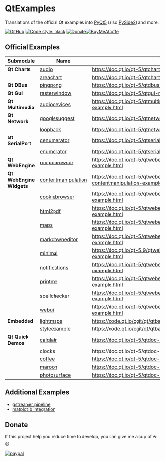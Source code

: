 # QtExamples
Translations of the official Qt examples into [PyQt5](https://pypi.org/project/PyQt5/) (also [PySide2](https://pypi.org/project/PySide2/)) and more.

 [![GitHub](https://img.shields.io/github/license/eyllanesc/QtExamples.svg)](https://github.com/eyllanesc/QtExamples/blob/master/LICENSE) [![Code style: black](https://img.shields.io/badge/code%20style-black-000000.svg)](https://github.com/psf/black) [![Donate](https://img.shields.io/badge/donate-PayPal-blue.svg?logo=paypal)](https://www.paypal.me/eyllanesc)[![BuyMeACoffe](https://www.buymeacoffee.com/assets/img/custom_images/orange_img.png)](https://www.buymeacoffee.com/eyllanesc)

## Official Examples

| Submodule                | Name                                                                 | Link                                                                                 | PyQt5 | PySide2 |
| ------------------------ | -------------------------------------------------------------------- | ------------------------------------------------------------------------------------ | :---: | :-----: |
| **Qt Charts**            | [audio](official/charts/audio)                                       | https://doc.qt.io/qt-5/qtcharts-audio-example.html                                   |       |         |
|                          | [areachart](official/charts/areachart)                               | https://doc.qt.io/qt-5/qtcharts-areachart-example.html                               |       |         |
| **Qt DBus**              | [pingpong](official/dbus/pingpong)                                   | https://doc.qt.io/qt-5/qtdbus-pingpong-example.html                                  |       |         |
| **Qt Gui**               | [rasterwindow](official/gui/rasterwindow)                            | https://doc.qt.io/qt-5/qtgui-rasterwindow-example.html                               |       |         |
| **Qt Multimedia**        | [audiodevices](official/multimedia/audiodevices)                     | https://doc.qt.io/qt-5/qtmultimedia-multimedia-audiodevices-example.html             |       |         |
| **Qt Network**           | [googlesuggest](official/network/googlesuggest)                      | https://doc.qt.io/qt-5/qtnetwork-googlesuggest-example.html                          |       |         |
|                          | [loopback](official/network/loopback)                                | https://doc.qt.io/qt-5/qtnetwork-loopback-example.html                               |       |         |
| **Qt SerialPort**        | [cenumerator](official/serialport/cenumerator)                       | https://doc.qt.io/qt-5/qtserialport-cenumerator-example.html                         |       |         |
|                          | [enumerator](official/serialport/enumerator)                         | https://doc.qt.io/qt-5/qtserialport-enumerator-example.html                          |       |         |
| **Qt WebEngine**         | [recipebrowser](official/webengine/recipebrowser)                    | https://doc.qt.io/qt-5/qtwebengine-webengine-recipebrowser-example.html              |       |         |
| **Qt WebEngine Widgets** | [contentmanipulation](official/webenginewidgets/contentmanipulation) | https://doc.qt.io/qt-5/qtwebengine-webenginewidgets-contentmanipulation-example.html |       |         |
|                          | [cookiebrowser](official/webenginewidgets/cookiebrowser)             | https://doc.qt.io/qt-5/qtwebengine-webenginewidgets-cookiebrowser-example.html       |       |         |
|                          | [html2pdf](official/webenginewidgets/html2pdf)                       | https://doc.qt.io/qt-5/qtwebengine-webenginewidgets-html2pdf-example.html            |       |         |
|                          | [maps](official/webenginewidgets/maps)                               | https://doc.qt.io/qt-5/qtwebengine-webenginewidgets-maps-example.html                |       |         |
|                          | [markdowneditor](official/webenginewidgets/markdowneditor)           | https://doc.qt.io/qt-5/qtwebengine-webenginewidgets-markdowneditor-example.html      |       |         |
|                          | [minimal](official/webenginewidgets/minimal)                         | https://doc.qt.io/qt-5.9/qtwebengine-webenginewidgets-minimal-example.html           |       |         |
|                          | [notifications](official/webenginewidgets/notifications)             | https://doc.qt.io/qt-5/qtwebengine-webenginewidgets-notifications-example.html       |       |         |
|                          | [printme](official/webenginewidgets/printme)                         | https://doc.qt.io/qt-5/qtwebengine-webenginewidgets-printme-example.html             |       |         |
|                          | [spellchecker](official/webenginewidgets/spellchecker)               | https://doc.qt.io/qt-5/qtwebengine-webenginewidgets-spellchecker-example.html        |       |         |
|                          | [webui](official/webenginewidgets/webui)                             | https://doc.qt.io/qt-5/qtwebengine-webenginewidgets-webui-example.html               |       |         |
| **Embedded**             | [lightmaps](official/embedded/lightmaps)                             | https://code.qt.io/cgit/qt/qtbase.git/tree/examples/embedded/lightmaps               |       |         |
|                          | [styleexample](official/embedded/styleexample)                       | https://code.qt.io/cgit/qt/qtbase.git/tree/examples/embedded/styleexample            |       |         |
| **Qt Quick Demos**       | [calqlatr](official/demos/calqlatr)                                  | https://doc.qt.io/qt-5/qtdoc-demos-calqlatr-example.html                             |       |         |
|                          | [clocks](official/demos/clocks)                                      | https://doc.qt.io/qt-5/qtdoc-demos-clocks-example.html                               |       |         |
|                          | [coffee](official/demos/coffee)                                      | https://doc.qt.io/qt-5/qtdoc-demos-coffee-example.html                               |       |         |
|                          | [maroon](official/demos/maroon)                                      | https://doc.qt.io/qt-5/qtdoc-demos-maroon-example.html                               |       |         |
|                          | [photosurface](official/demos/photosurface)                          | https://doc.qt.io/qt-5/qtdoc-demos-photosurface-example.html                         |       |         |

## Additional Examples

* [gstreamer pipeline](others/gst_pipeline)
* [matplotlib integration](others/matplotlib)

## Donate

If this project help you reduce time to develop, you can give me a cup of :coffee: :smile:

[![paypal](https://www.paypalobjects.com/en_US/i/btn/btn_donateCC_LG.gif)](https://www.paypal.me/eyllanesc)
